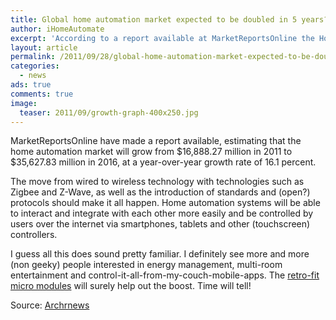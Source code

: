 ```yaml
---
title: Global home automation market expected to be doubled in 5 years?
author: iHomeAutomate
excerpt: 'According to a report available at MarketReportsOnline the Home automation market is expected to double the next 5 years...'
layout: article
permalink: /2011/09/28/global-home-automation-market-expected-to-be-doubled-in-5-years/
categories:
  - news
ads: true
comments: true
image:
  teaser: 2011/09/growth-graph-400x250.jpg
---
```

MarketReportsOnline have made a report available, estimating that the home automation market will grow from $16,888.27 million in 2011 to $35,627.83 million in 2016, at a year-over-year growth rate of 16.1 percent. 

The move from wired to wireless technology with technologies such as Zigbee and Z-Wave, as well as the introduction of standards and (open?) protocols should make it all happen. Home automation systems will be able to interact and integrate with each other more easily and be controlled by users over the internet via smartphones, tablets and other (touchscreen) controllers.

I guess all this does sound pretty familiar. I definitely see more and more (non geeky) people interested in energy management, multi-room entertainment and control-it-all-from-my-couch-mobile-apps. The [retro-fit micro modules][1] will surely help out the boost. Time will tell!

Source: <a href="http://www.achrnews.com/articles/117889-sept-27-2011-global-home-automation-market-expected-to-double-from-2011-to-2016" target="_blank">Archrnews</a>

 [1]: /2011/09/11/z-wave-micro-modules/?lang=nl
